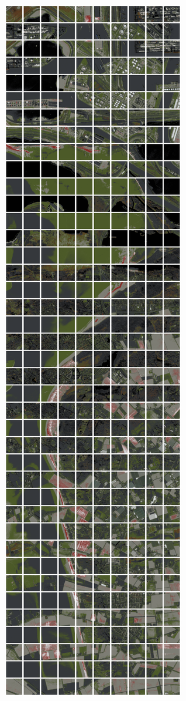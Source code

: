 <html>
<div>
<img src="https://github.com/HakkaTjakka/NL_TILE_MAP/blob/main/18/603/-1047/r.6030.-10470.png" height="44" width="44">
<img src="https://github.com/HakkaTjakka/NL_TILE_MAP/blob/main/18/603/-1047/r.6031.-10470.png" height="44" width="44">
<img src="https://github.com/HakkaTjakka/NL_TILE_MAP/blob/main/18/603/-1047/r.6032.-10470.png" height="44" width="44">
<img src="https://github.com/HakkaTjakka/NL_TILE_MAP/blob/main/18/603/-1047/r.6033.-10470.png" height="44" width="44">
<img src="https://github.com/HakkaTjakka/NL_TILE_MAP/blob/main/18/603/-1047/r.6034.-10470.png" height="44" width="44">
<img src="https://github.com/HakkaTjakka/NL_TILE_MAP/blob/main/18/603/-1047/r.6035.-10470.png" height="44" width="44">
<img src="https://github.com/HakkaTjakka/NL_TILE_MAP/blob/main/18/603/-1047/r.6036.-10470.png" height="44" width="44">
<img src="https://github.com/HakkaTjakka/NL_TILE_MAP/blob/main/18/603/-1047/r.6037.-10470.png" height="44" width="44">
<img src="https://github.com/HakkaTjakka/NL_TILE_MAP/blob/main/18/603/-1047/r.6038.-10470.png" height="44" width="44">
<img src="https://github.com/HakkaTjakka/NL_TILE_MAP/blob/main/18/603/-1047/r.6039.-10470.png" height="44" width="44">
<img src="https://github.com/HakkaTjakka/NL_TILE_MAP/blob/main/18/604/-1047/r.6040.-10470.png" height="44" width="44">
<img src="https://github.com/HakkaTjakka/NL_TILE_MAP/blob/main/18/604/-1047/r.6041.-10470.png" height="44" width="44">
<img src="https://github.com/HakkaTjakka/NL_TILE_MAP/blob/main/18/604/-1047/r.6042.-10470.png" height="44" width="44">
<img src="https://github.com/HakkaTjakka/NL_TILE_MAP/blob/main/18/604/-1047/r.6043.-10470.png" height="44" width="44">
<img src="https://github.com/HakkaTjakka/NL_TILE_MAP/blob/main/18/604/-1047/r.6044.-10470.png" height="44" width="44">
<img src="https://github.com/HakkaTjakka/NL_TILE_MAP/blob/main/18/604/-1047/r.6045.-10470.png" height="44" width="44">
<img src="https://github.com/HakkaTjakka/NL_TILE_MAP/blob/main/18/604/-1047/r.6046.-10470.png" height="44" width="44">
<img src="https://github.com/HakkaTjakka/NL_TILE_MAP/blob/main/18/604/-1047/r.6047.-10470.png" height="44" width="44">
<img src="https://github.com/HakkaTjakka/NL_TILE_MAP/blob/main/18/604/-1047/r.6048.-10470.png" height="44" width="44">
<img src="https://github.com/HakkaTjakka/NL_TILE_MAP/blob/main/18/604/-1047/r.6049.-10470.png" height="44" width="44">
<br>
<img src="https://github.com/HakkaTjakka/NL_TILE_MAP/blob/main/18/603/-1047/r.6030.-10469.png" height="44" width="44">
<img src="https://github.com/HakkaTjakka/NL_TILE_MAP/blob/main/18/603/-1047/r.6031.-10469.png" height="44" width="44">
<img src="https://github.com/HakkaTjakka/NL_TILE_MAP/blob/main/18/603/-1047/r.6032.-10469.png" height="44" width="44">
<img src="https://github.com/HakkaTjakka/NL_TILE_MAP/blob/main/18/603/-1047/r.6033.-10469.png" height="44" width="44">
<img src="https://github.com/HakkaTjakka/NL_TILE_MAP/blob/main/18/603/-1047/r.6034.-10469.png" height="44" width="44">
<img src="https://github.com/HakkaTjakka/NL_TILE_MAP/blob/main/18/603/-1047/r.6035.-10469.png" height="44" width="44">
<img src="https://github.com/HakkaTjakka/NL_TILE_MAP/blob/main/18/603/-1047/r.6036.-10469.png" height="44" width="44">
<img src="https://github.com/HakkaTjakka/NL_TILE_MAP/blob/main/18/603/-1047/r.6037.-10469.png" height="44" width="44">
<img src="https://github.com/HakkaTjakka/NL_TILE_MAP/blob/main/18/603/-1047/r.6038.-10469.png" height="44" width="44">
<img src="https://github.com/HakkaTjakka/NL_TILE_MAP/blob/main/18/603/-1047/r.6039.-10469.png" height="44" width="44">
<img src="https://github.com/HakkaTjakka/NL_TILE_MAP/blob/main/18/604/-1047/r.6040.-10469.png" height="44" width="44">
<img src="https://github.com/HakkaTjakka/NL_TILE_MAP/blob/main/18/604/-1047/r.6041.-10469.png" height="44" width="44">
<img src="https://github.com/HakkaTjakka/NL_TILE_MAP/blob/main/18/604/-1047/r.6042.-10469.png" height="44" width="44">
<img src="https://github.com/HakkaTjakka/NL_TILE_MAP/blob/main/18/604/-1047/r.6043.-10469.png" height="44" width="44">
<img src="https://github.com/HakkaTjakka/NL_TILE_MAP/blob/main/18/604/-1047/r.6044.-10469.png" height="44" width="44">
<img src="https://github.com/HakkaTjakka/NL_TILE_MAP/blob/main/18/604/-1047/r.6045.-10469.png" height="44" width="44">
<img src="https://github.com/HakkaTjakka/NL_TILE_MAP/blob/main/18/604/-1047/r.6046.-10469.png" height="44" width="44">
<img src="https://github.com/HakkaTjakka/NL_TILE_MAP/blob/main/18/604/-1047/r.6047.-10469.png" height="44" width="44">
<img src="https://github.com/HakkaTjakka/NL_TILE_MAP/blob/main/18/604/-1047/r.6048.-10469.png" height="44" width="44">
<img src="https://github.com/HakkaTjakka/NL_TILE_MAP/blob/main/18/604/-1047/r.6049.-10469.png" height="44" width="44">
<br>
<img src="https://github.com/HakkaTjakka/NL_TILE_MAP/blob/main/18/603/-1047/r.6030.-10468.png" height="44" width="44">
<img src="https://github.com/HakkaTjakka/NL_TILE_MAP/blob/main/18/603/-1047/r.6031.-10468.png" height="44" width="44">
<img src="https://github.com/HakkaTjakka/NL_TILE_MAP/blob/main/18/603/-1047/r.6032.-10468.png" height="44" width="44">
<img src="https://github.com/HakkaTjakka/NL_TILE_MAP/blob/main/18/603/-1047/r.6033.-10468.png" height="44" width="44">
<img src="https://github.com/HakkaTjakka/NL_TILE_MAP/blob/main/18/603/-1047/r.6034.-10468.png" height="44" width="44">
<img src="https://github.com/HakkaTjakka/NL_TILE_MAP/blob/main/18/603/-1047/r.6035.-10468.png" height="44" width="44">
<img src="https://github.com/HakkaTjakka/NL_TILE_MAP/blob/main/18/603/-1047/r.6036.-10468.png" height="44" width="44">
<img src="https://github.com/HakkaTjakka/NL_TILE_MAP/blob/main/18/603/-1047/r.6037.-10468.png" height="44" width="44">
<img src="https://github.com/HakkaTjakka/NL_TILE_MAP/blob/main/18/603/-1047/r.6038.-10468.png" height="44" width="44">
<img src="https://github.com/HakkaTjakka/NL_TILE_MAP/blob/main/18/603/-1047/r.6039.-10468.png" height="44" width="44">
<img src="https://github.com/HakkaTjakka/NL_TILE_MAP/blob/main/18/604/-1047/r.6040.-10468.png" height="44" width="44">
<img src="https://github.com/HakkaTjakka/NL_TILE_MAP/blob/main/18/604/-1047/r.6041.-10468.png" height="44" width="44">
<img src="https://github.com/HakkaTjakka/NL_TILE_MAP/blob/main/18/604/-1047/r.6042.-10468.png" height="44" width="44">
<img src="https://github.com/HakkaTjakka/NL_TILE_MAP/blob/main/18/604/-1047/r.6043.-10468.png" height="44" width="44">
<img src="https://github.com/HakkaTjakka/NL_TILE_MAP/blob/main/18/604/-1047/r.6044.-10468.png" height="44" width="44">
<img src="https://github.com/HakkaTjakka/NL_TILE_MAP/blob/main/18/604/-1047/r.6045.-10468.png" height="44" width="44">
<img src="https://github.com/HakkaTjakka/NL_TILE_MAP/blob/main/18/604/-1047/r.6046.-10468.png" height="44" width="44">
<img src="https://github.com/HakkaTjakka/NL_TILE_MAP/blob/main/18/604/-1047/r.6047.-10468.png" height="44" width="44">
<img src="https://github.com/HakkaTjakka/NL_TILE_MAP/blob/main/18/604/-1047/r.6048.-10468.png" height="44" width="44">
<img src="https://github.com/HakkaTjakka/NL_TILE_MAP/blob/main/18/604/-1047/r.6049.-10468.png" height="44" width="44">
<br>
<img src="https://github.com/HakkaTjakka/NL_TILE_MAP/blob/main/18/603/-1047/r.6030.-10467.png" height="44" width="44">
<img src="https://github.com/HakkaTjakka/NL_TILE_MAP/blob/main/18/603/-1047/r.6031.-10467.png" height="44" width="44">
<img src="https://github.com/HakkaTjakka/NL_TILE_MAP/blob/main/18/603/-1047/r.6032.-10467.png" height="44" width="44">
<img src="https://github.com/HakkaTjakka/NL_TILE_MAP/blob/main/18/603/-1047/r.6033.-10467.png" height="44" width="44">
<img src="https://github.com/HakkaTjakka/NL_TILE_MAP/blob/main/18/603/-1047/r.6034.-10467.png" height="44" width="44">
<img src="https://github.com/HakkaTjakka/NL_TILE_MAP/blob/main/18/603/-1047/r.6035.-10467.png" height="44" width="44">
<img src="https://github.com/HakkaTjakka/NL_TILE_MAP/blob/main/18/603/-1047/r.6036.-10467.png" height="44" width="44">
<img src="https://github.com/HakkaTjakka/NL_TILE_MAP/blob/main/18/603/-1047/r.6037.-10467.png" height="44" width="44">
<img src="https://github.com/HakkaTjakka/NL_TILE_MAP/blob/main/18/603/-1047/r.6038.-10467.png" height="44" width="44">
<img src="https://github.com/HakkaTjakka/NL_TILE_MAP/blob/main/18/603/-1047/r.6039.-10467.png" height="44" width="44">
<img src="https://github.com/HakkaTjakka/NL_TILE_MAP/blob/main/18/604/-1047/r.6040.-10467.png" height="44" width="44">
<img src="https://github.com/HakkaTjakka/NL_TILE_MAP/blob/main/18/604/-1047/r.6041.-10467.png" height="44" width="44">
<img src="https://github.com/HakkaTjakka/NL_TILE_MAP/blob/main/18/604/-1047/r.6042.-10467.png" height="44" width="44">
<img src="https://github.com/HakkaTjakka/NL_TILE_MAP/blob/main/18/604/-1047/r.6043.-10467.png" height="44" width="44">
<img src="https://github.com/HakkaTjakka/NL_TILE_MAP/blob/main/18/604/-1047/r.6044.-10467.png" height="44" width="44">
<img src="https://github.com/HakkaTjakka/NL_TILE_MAP/blob/main/18/604/-1047/r.6045.-10467.png" height="44" width="44">
<img src="https://github.com/HakkaTjakka/NL_TILE_MAP/blob/main/18/604/-1047/r.6046.-10467.png" height="44" width="44">
<img src="https://github.com/HakkaTjakka/NL_TILE_MAP/blob/main/18/604/-1047/r.6047.-10467.png" height="44" width="44">
<img src="https://github.com/HakkaTjakka/NL_TILE_MAP/blob/main/18/604/-1047/r.6048.-10467.png" height="44" width="44">
<img src="https://github.com/HakkaTjakka/NL_TILE_MAP/blob/main/18/604/-1047/r.6049.-10467.png" height="44" width="44">
<br>
<img src="https://github.com/HakkaTjakka/NL_TILE_MAP/blob/main/18/603/-1047/r.6030.-10466.png" height="44" width="44">
<img src="https://github.com/HakkaTjakka/NL_TILE_MAP/blob/main/18/603/-1047/r.6031.-10466.png" height="44" width="44">
<img src="https://github.com/HakkaTjakka/NL_TILE_MAP/blob/main/18/603/-1047/r.6032.-10466.png" height="44" width="44">
<img src="https://github.com/HakkaTjakka/NL_TILE_MAP/blob/main/18/603/-1047/r.6033.-10466.png" height="44" width="44">
<img src="https://github.com/HakkaTjakka/NL_TILE_MAP/blob/main/18/603/-1047/r.6034.-10466.png" height="44" width="44">
<img src="https://github.com/HakkaTjakka/NL_TILE_MAP/blob/main/18/603/-1047/r.6035.-10466.png" height="44" width="44">
<img src="https://github.com/HakkaTjakka/NL_TILE_MAP/blob/main/18/603/-1047/r.6036.-10466.png" height="44" width="44">
<img src="https://github.com/HakkaTjakka/NL_TILE_MAP/blob/main/18/603/-1047/r.6037.-10466.png" height="44" width="44">
<img src="https://github.com/HakkaTjakka/NL_TILE_MAP/blob/main/18/603/-1047/r.6038.-10466.png" height="44" width="44">
<img src="https://github.com/HakkaTjakka/NL_TILE_MAP/blob/main/18/603/-1047/r.6039.-10466.png" height="44" width="44">
<img src="https://github.com/HakkaTjakka/NL_TILE_MAP/blob/main/18/604/-1047/r.6040.-10466.png" height="44" width="44">
<img src="https://github.com/HakkaTjakka/NL_TILE_MAP/blob/main/18/604/-1047/r.6041.-10466.png" height="44" width="44">
<img src="https://github.com/HakkaTjakka/NL_TILE_MAP/blob/main/18/604/-1047/r.6042.-10466.png" height="44" width="44">
<img src="https://github.com/HakkaTjakka/NL_TILE_MAP/blob/main/18/604/-1047/r.6043.-10466.png" height="44" width="44">
<img src="https://github.com/HakkaTjakka/NL_TILE_MAP/blob/main/18/604/-1047/r.6044.-10466.png" height="44" width="44">
<img src="https://github.com/HakkaTjakka/NL_TILE_MAP/blob/main/18/604/-1047/r.6045.-10466.png" height="44" width="44">
<img src="https://github.com/HakkaTjakka/NL_TILE_MAP/blob/main/18/604/-1047/r.6046.-10466.png" height="44" width="44">
<img src="https://github.com/HakkaTjakka/NL_TILE_MAP/blob/main/18/604/-1047/r.6047.-10466.png" height="44" width="44">
<img src="https://github.com/HakkaTjakka/NL_TILE_MAP/blob/main/18/604/-1047/r.6048.-10466.png" height="44" width="44">
<img src="https://github.com/HakkaTjakka/NL_TILE_MAP/blob/main/18/604/-1047/r.6049.-10466.png" height="44" width="44">
<br>
<img src="https://github.com/HakkaTjakka/NL_TILE_MAP/blob/main/18/603/-1047/r.6030.-10465.png" height="44" width="44">
<img src="https://github.com/HakkaTjakka/NL_TILE_MAP/blob/main/18/603/-1047/r.6031.-10465.png" height="44" width="44">
<img src="https://github.com/HakkaTjakka/NL_TILE_MAP/blob/main/18/603/-1047/r.6032.-10465.png" height="44" width="44">
<img src="https://github.com/HakkaTjakka/NL_TILE_MAP/blob/main/18/603/-1047/r.6033.-10465.png" height="44" width="44">
<img src="https://github.com/HakkaTjakka/NL_TILE_MAP/blob/main/18/603/-1047/r.6034.-10465.png" height="44" width="44">
<img src="https://github.com/HakkaTjakka/NL_TILE_MAP/blob/main/18/603/-1047/r.6035.-10465.png" height="44" width="44">
<img src="https://github.com/HakkaTjakka/NL_TILE_MAP/blob/main/18/603/-1047/r.6036.-10465.png" height="44" width="44">
<img src="https://github.com/HakkaTjakka/NL_TILE_MAP/blob/main/18/603/-1047/r.6037.-10465.png" height="44" width="44">
<img src="https://github.com/HakkaTjakka/NL_TILE_MAP/blob/main/18/603/-1047/r.6038.-10465.png" height="44" width="44">
<img src="https://github.com/HakkaTjakka/NL_TILE_MAP/blob/main/18/603/-1047/r.6039.-10465.png" height="44" width="44">
<img src="https://github.com/HakkaTjakka/NL_TILE_MAP/blob/main/18/604/-1047/r.6040.-10465.png" height="44" width="44">
<img src="https://github.com/HakkaTjakka/NL_TILE_MAP/blob/main/18/604/-1047/r.6041.-10465.png" height="44" width="44">
<img src="https://github.com/HakkaTjakka/NL_TILE_MAP/blob/main/18/604/-1047/r.6042.-10465.png" height="44" width="44">
<img src="https://github.com/HakkaTjakka/NL_TILE_MAP/blob/main/18/604/-1047/r.6043.-10465.png" height="44" width="44">
<img src="https://github.com/HakkaTjakka/NL_TILE_MAP/blob/main/18/604/-1047/r.6044.-10465.png" height="44" width="44">
<img src="https://github.com/HakkaTjakka/NL_TILE_MAP/blob/main/18/604/-1047/r.6045.-10465.png" height="44" width="44">
<img src="https://github.com/HakkaTjakka/NL_TILE_MAP/blob/main/18/604/-1047/r.6046.-10465.png" height="44" width="44">
<img src="https://github.com/HakkaTjakka/NL_TILE_MAP/blob/main/18/604/-1047/r.6047.-10465.png" height="44" width="44">
<img src="https://github.com/HakkaTjakka/NL_TILE_MAP/blob/main/18/604/-1047/r.6048.-10465.png" height="44" width="44">
<img src="https://github.com/HakkaTjakka/NL_TILE_MAP/blob/main/18/604/-1047/r.6049.-10465.png" height="44" width="44">
<br>
<img src="https://github.com/HakkaTjakka/NL_TILE_MAP/blob/main/18/603/-1047/r.6030.-10464.png" height="44" width="44">
<img src="https://github.com/HakkaTjakka/NL_TILE_MAP/blob/main/18/603/-1047/r.6031.-10464.png" height="44" width="44">
<img src="https://github.com/HakkaTjakka/NL_TILE_MAP/blob/main/18/603/-1047/r.6032.-10464.png" height="44" width="44">
<img src="https://github.com/HakkaTjakka/NL_TILE_MAP/blob/main/18/603/-1047/r.6033.-10464.png" height="44" width="44">
<img src="https://github.com/HakkaTjakka/NL_TILE_MAP/blob/main/18/603/-1047/r.6034.-10464.png" height="44" width="44">
<img src="https://github.com/HakkaTjakka/NL_TILE_MAP/blob/main/18/603/-1047/r.6035.-10464.png" height="44" width="44">
<img src="https://github.com/HakkaTjakka/NL_TILE_MAP/blob/main/18/603/-1047/r.6036.-10464.png" height="44" width="44">
<img src="https://github.com/HakkaTjakka/NL_TILE_MAP/blob/main/18/603/-1047/r.6037.-10464.png" height="44" width="44">
<img src="https://github.com/HakkaTjakka/NL_TILE_MAP/blob/main/18/603/-1047/r.6038.-10464.png" height="44" width="44">
<img src="https://github.com/HakkaTjakka/NL_TILE_MAP/blob/main/18/603/-1047/r.6039.-10464.png" height="44" width="44">
<img src="https://github.com/HakkaTjakka/NL_TILE_MAP/blob/main/18/604/-1047/r.6040.-10464.png" height="44" width="44">
<img src="https://github.com/HakkaTjakka/NL_TILE_MAP/blob/main/18/604/-1047/r.6041.-10464.png" height="44" width="44">
<img src="https://github.com/HakkaTjakka/NL_TILE_MAP/blob/main/18/604/-1047/r.6042.-10464.png" height="44" width="44">
<img src="https://github.com/HakkaTjakka/NL_TILE_MAP/blob/main/18/604/-1047/r.6043.-10464.png" height="44" width="44">
<img src="https://github.com/HakkaTjakka/NL_TILE_MAP/blob/main/18/604/-1047/r.6044.-10464.png" height="44" width="44">
<img src="https://github.com/HakkaTjakka/NL_TILE_MAP/blob/main/18/604/-1047/r.6045.-10464.png" height="44" width="44">
<img src="https://github.com/HakkaTjakka/NL_TILE_MAP/blob/main/18/604/-1047/r.6046.-10464.png" height="44" width="44">
<img src="https://github.com/HakkaTjakka/NL_TILE_MAP/blob/main/18/604/-1047/r.6047.-10464.png" height="44" width="44">
<img src="https://github.com/HakkaTjakka/NL_TILE_MAP/blob/main/18/604/-1047/r.6048.-10464.png" height="44" width="44">
<img src="https://github.com/HakkaTjakka/NL_TILE_MAP/blob/main/18/604/-1047/r.6049.-10464.png" height="44" width="44">
<br>
<img src="https://github.com/HakkaTjakka/NL_TILE_MAP/blob/main/18/603/-1047/r.6030.-10463.png" height="44" width="44">
<img src="https://github.com/HakkaTjakka/NL_TILE_MAP/blob/main/18/603/-1047/r.6031.-10463.png" height="44" width="44">
<img src="https://github.com/HakkaTjakka/NL_TILE_MAP/blob/main/18/603/-1047/r.6032.-10463.png" height="44" width="44">
<img src="https://github.com/HakkaTjakka/NL_TILE_MAP/blob/main/18/603/-1047/r.6033.-10463.png" height="44" width="44">
<img src="https://github.com/HakkaTjakka/NL_TILE_MAP/blob/main/18/603/-1047/r.6034.-10463.png" height="44" width="44">
<img src="https://github.com/HakkaTjakka/NL_TILE_MAP/blob/main/18/603/-1047/r.6035.-10463.png" height="44" width="44">
<img src="https://github.com/HakkaTjakka/NL_TILE_MAP/blob/main/18/603/-1047/r.6036.-10463.png" height="44" width="44">
<img src="https://github.com/HakkaTjakka/NL_TILE_MAP/blob/main/18/603/-1047/r.6037.-10463.png" height="44" width="44">
<img src="https://github.com/HakkaTjakka/NL_TILE_MAP/blob/main/18/603/-1047/r.6038.-10463.png" height="44" width="44">
<img src="https://github.com/HakkaTjakka/NL_TILE_MAP/blob/main/18/603/-1047/r.6039.-10463.png" height="44" width="44">
<img src="https://github.com/HakkaTjakka/NL_TILE_MAP/blob/main/18/604/-1047/r.6040.-10463.png" height="44" width="44">
<img src="https://github.com/HakkaTjakka/NL_TILE_MAP/blob/main/18/604/-1047/r.6041.-10463.png" height="44" width="44">
<img src="https://github.com/HakkaTjakka/NL_TILE_MAP/blob/main/18/604/-1047/r.6042.-10463.png" height="44" width="44">
<img src="https://github.com/HakkaTjakka/NL_TILE_MAP/blob/main/18/604/-1047/r.6043.-10463.png" height="44" width="44">
<img src="https://github.com/HakkaTjakka/NL_TILE_MAP/blob/main/18/604/-1047/r.6044.-10463.png" height="44" width="44">
<img src="https://github.com/HakkaTjakka/NL_TILE_MAP/blob/main/18/604/-1047/r.6045.-10463.png" height="44" width="44">
<img src="https://github.com/HakkaTjakka/NL_TILE_MAP/blob/main/18/604/-1047/r.6046.-10463.png" height="44" width="44">
<img src="https://github.com/HakkaTjakka/NL_TILE_MAP/blob/main/18/604/-1047/r.6047.-10463.png" height="44" width="44">
<img src="https://github.com/HakkaTjakka/NL_TILE_MAP/blob/main/18/604/-1047/r.6048.-10463.png" height="44" width="44">
<img src="https://github.com/HakkaTjakka/NL_TILE_MAP/blob/main/18/604/-1047/r.6049.-10463.png" height="44" width="44">
<br>
<img src="https://github.com/HakkaTjakka/NL_TILE_MAP/blob/main/18/603/-1047/r.6030.-10462.png" height="44" width="44">
<img src="https://github.com/HakkaTjakka/NL_TILE_MAP/blob/main/18/603/-1047/r.6031.-10462.png" height="44" width="44">
<img src="https://github.com/HakkaTjakka/NL_TILE_MAP/blob/main/18/603/-1047/r.6032.-10462.png" height="44" width="44">
<img src="https://github.com/HakkaTjakka/NL_TILE_MAP/blob/main/18/603/-1047/r.6033.-10462.png" height="44" width="44">
<img src="https://github.com/HakkaTjakka/NL_TILE_MAP/blob/main/18/603/-1047/r.6034.-10462.png" height="44" width="44">
<img src="https://github.com/HakkaTjakka/NL_TILE_MAP/blob/main/18/603/-1047/r.6035.-10462.png" height="44" width="44">
<img src="https://github.com/HakkaTjakka/NL_TILE_MAP/blob/main/18/603/-1047/r.6036.-10462.png" height="44" width="44">
<img src="https://github.com/HakkaTjakka/NL_TILE_MAP/blob/main/18/603/-1047/r.6037.-10462.png" height="44" width="44">
<img src="https://github.com/HakkaTjakka/NL_TILE_MAP/blob/main/18/603/-1047/r.6038.-10462.png" height="44" width="44">
<img src="https://github.com/HakkaTjakka/NL_TILE_MAP/blob/main/18/603/-1047/r.6039.-10462.png" height="44" width="44">
<img src="https://github.com/HakkaTjakka/NL_TILE_MAP/blob/main/18/604/-1047/r.6040.-10462.png" height="44" width="44">
<img src="https://github.com/HakkaTjakka/NL_TILE_MAP/blob/main/18/604/-1047/r.6041.-10462.png" height="44" width="44">
<img src="https://github.com/HakkaTjakka/NL_TILE_MAP/blob/main/18/604/-1047/r.6042.-10462.png" height="44" width="44">
<img src="https://github.com/HakkaTjakka/NL_TILE_MAP/blob/main/18/604/-1047/r.6043.-10462.png" height="44" width="44">
<img src="https://github.com/HakkaTjakka/NL_TILE_MAP/blob/main/18/604/-1047/r.6044.-10462.png" height="44" width="44">
<img src="https://github.com/HakkaTjakka/NL_TILE_MAP/blob/main/18/604/-1047/r.6045.-10462.png" height="44" width="44">
<img src="https://github.com/HakkaTjakka/NL_TILE_MAP/blob/main/18/604/-1047/r.6046.-10462.png" height="44" width="44">
<img src="https://github.com/HakkaTjakka/NL_TILE_MAP/blob/main/18/604/-1047/r.6047.-10462.png" height="44" width="44">
<img src="https://github.com/HakkaTjakka/NL_TILE_MAP/blob/main/18/604/-1047/r.6048.-10462.png" height="44" width="44">
<img src="https://github.com/HakkaTjakka/NL_TILE_MAP/blob/main/18/604/-1047/r.6049.-10462.png" height="44" width="44">
<br>
<img src="https://github.com/HakkaTjakka/NL_TILE_MAP/blob/main/18/603/-1047/r.6030.-10461.png" height="44" width="44">
<img src="https://github.com/HakkaTjakka/NL_TILE_MAP/blob/main/18/603/-1047/r.6031.-10461.png" height="44" width="44">
<img src="https://github.com/HakkaTjakka/NL_TILE_MAP/blob/main/18/603/-1047/r.6032.-10461.png" height="44" width="44">
<img src="https://github.com/HakkaTjakka/NL_TILE_MAP/blob/main/18/603/-1047/r.6033.-10461.png" height="44" width="44">
<img src="https://github.com/HakkaTjakka/NL_TILE_MAP/blob/main/18/603/-1047/r.6034.-10461.png" height="44" width="44">
<img src="https://github.com/HakkaTjakka/NL_TILE_MAP/blob/main/18/603/-1047/r.6035.-10461.png" height="44" width="44">
<img src="https://github.com/HakkaTjakka/NL_TILE_MAP/blob/main/18/603/-1047/r.6036.-10461.png" height="44" width="44">
<img src="https://github.com/HakkaTjakka/NL_TILE_MAP/blob/main/18/603/-1047/r.6037.-10461.png" height="44" width="44">
<img src="https://github.com/HakkaTjakka/NL_TILE_MAP/blob/main/18/603/-1047/r.6038.-10461.png" height="44" width="44">
<img src="https://github.com/HakkaTjakka/NL_TILE_MAP/blob/main/18/603/-1047/r.6039.-10461.png" height="44" width="44">
<img src="https://github.com/HakkaTjakka/NL_TILE_MAP/blob/main/18/604/-1047/r.6040.-10461.png" height="44" width="44">
<img src="https://github.com/HakkaTjakka/NL_TILE_MAP/blob/main/18/604/-1047/r.6041.-10461.png" height="44" width="44">
<img src="https://github.com/HakkaTjakka/NL_TILE_MAP/blob/main/18/604/-1047/r.6042.-10461.png" height="44" width="44">
<img src="https://github.com/HakkaTjakka/NL_TILE_MAP/blob/main/18/604/-1047/r.6043.-10461.png" height="44" width="44">
<img src="https://github.com/HakkaTjakka/NL_TILE_MAP/blob/main/18/604/-1047/r.6044.-10461.png" height="44" width="44">
<img src="https://github.com/HakkaTjakka/NL_TILE_MAP/blob/main/18/604/-1047/r.6045.-10461.png" height="44" width="44">
<img src="https://github.com/HakkaTjakka/NL_TILE_MAP/blob/main/18/604/-1047/r.6046.-10461.png" height="44" width="44">
<img src="https://github.com/HakkaTjakka/NL_TILE_MAP/blob/main/18/604/-1047/r.6047.-10461.png" height="44" width="44">
<img src="https://github.com/HakkaTjakka/NL_TILE_MAP/blob/main/18/604/-1047/r.6048.-10461.png" height="44" width="44">
<img src="https://github.com/HakkaTjakka/NL_TILE_MAP/blob/main/18/604/-1047/r.6049.-10461.png" height="44" width="44">
<br>
<img src="https://github.com/HakkaTjakka/NL_TILE_MAP/blob/main/18/603/-1046/r.6030.-10460.png" height="44" width="44">
<img src="https://github.com/HakkaTjakka/NL_TILE_MAP/blob/main/18/603/-1046/r.6031.-10460.png" height="44" width="44">
<img src="https://github.com/HakkaTjakka/NL_TILE_MAP/blob/main/18/603/-1046/r.6032.-10460.png" height="44" width="44">
<img src="https://github.com/HakkaTjakka/NL_TILE_MAP/blob/main/18/603/-1046/r.6033.-10460.png" height="44" width="44">
<img src="https://github.com/HakkaTjakka/NL_TILE_MAP/blob/main/18/603/-1046/r.6034.-10460.png" height="44" width="44">
<img src="https://github.com/HakkaTjakka/NL_TILE_MAP/blob/main/18/603/-1046/r.6035.-10460.png" height="44" width="44">
<img src="https://github.com/HakkaTjakka/NL_TILE_MAP/blob/main/18/603/-1046/r.6036.-10460.png" height="44" width="44">
<img src="https://github.com/HakkaTjakka/NL_TILE_MAP/blob/main/18/603/-1046/r.6037.-10460.png" height="44" width="44">
<img src="https://github.com/HakkaTjakka/NL_TILE_MAP/blob/main/18/603/-1046/r.6038.-10460.png" height="44" width="44">
<img src="https://github.com/HakkaTjakka/NL_TILE_MAP/blob/main/18/603/-1046/r.6039.-10460.png" height="44" width="44">
<img src="https://github.com/HakkaTjakka/NL_TILE_MAP/blob/main/18/604/-1046/r.6040.-10460.png" height="44" width="44">
<img src="https://github.com/HakkaTjakka/NL_TILE_MAP/blob/main/18/604/-1046/r.6041.-10460.png" height="44" width="44">
<img src="https://github.com/HakkaTjakka/NL_TILE_MAP/blob/main/18/604/-1046/r.6042.-10460.png" height="44" width="44">
<img src="https://github.com/HakkaTjakka/NL_TILE_MAP/blob/main/18/604/-1046/r.6043.-10460.png" height="44" width="44">
<img src="https://github.com/HakkaTjakka/NL_TILE_MAP/blob/main/18/604/-1046/r.6044.-10460.png" height="44" width="44">
<img src="https://github.com/HakkaTjakka/NL_TILE_MAP/blob/main/18/604/-1046/r.6045.-10460.png" height="44" width="44">
<img src="https://github.com/HakkaTjakka/NL_TILE_MAP/blob/main/18/604/-1046/r.6046.-10460.png" height="44" width="44">
<img src="https://github.com/HakkaTjakka/NL_TILE_MAP/blob/main/18/604/-1046/r.6047.-10460.png" height="44" width="44">
<img src="https://github.com/HakkaTjakka/NL_TILE_MAP/blob/main/18/604/-1046/r.6048.-10460.png" height="44" width="44">
<img src="https://github.com/HakkaTjakka/NL_TILE_MAP/blob/main/18/604/-1046/r.6049.-10460.png" height="44" width="44">
<br>
<img src="https://github.com/HakkaTjakka/NL_TILE_MAP/blob/main/18/603/-1046/r.6030.-10459.png" height="44" width="44">
<img src="https://github.com/HakkaTjakka/NL_TILE_MAP/blob/main/18/603/-1046/r.6031.-10459.png" height="44" width="44">
<img src="https://github.com/HakkaTjakka/NL_TILE_MAP/blob/main/18/603/-1046/r.6032.-10459.png" height="44" width="44">
<img src="https://github.com/HakkaTjakka/NL_TILE_MAP/blob/main/18/603/-1046/r.6033.-10459.png" height="44" width="44">
<img src="https://github.com/HakkaTjakka/NL_TILE_MAP/blob/main/18/603/-1046/r.6034.-10459.png" height="44" width="44">
<img src="https://github.com/HakkaTjakka/NL_TILE_MAP/blob/main/18/603/-1046/r.6035.-10459.png" height="44" width="44">
<img src="https://github.com/HakkaTjakka/NL_TILE_MAP/blob/main/18/603/-1046/r.6036.-10459.png" height="44" width="44">
<img src="https://github.com/HakkaTjakka/NL_TILE_MAP/blob/main/18/603/-1046/r.6037.-10459.png" height="44" width="44">
<img src="https://github.com/HakkaTjakka/NL_TILE_MAP/blob/main/18/603/-1046/r.6038.-10459.png" height="44" width="44">
<img src="https://github.com/HakkaTjakka/NL_TILE_MAP/blob/main/18/603/-1046/r.6039.-10459.png" height="44" width="44">
<img src="https://github.com/HakkaTjakka/NL_TILE_MAP/blob/main/18/604/-1046/r.6040.-10459.png" height="44" width="44">
<img src="https://github.com/HakkaTjakka/NL_TILE_MAP/blob/main/18/604/-1046/r.6041.-10459.png" height="44" width="44">
<img src="https://github.com/HakkaTjakka/NL_TILE_MAP/blob/main/18/604/-1046/r.6042.-10459.png" height="44" width="44">
<img src="https://github.com/HakkaTjakka/NL_TILE_MAP/blob/main/18/604/-1046/r.6043.-10459.png" height="44" width="44">
<img src="https://github.com/HakkaTjakka/NL_TILE_MAP/blob/main/18/604/-1046/r.6044.-10459.png" height="44" width="44">
<img src="https://github.com/HakkaTjakka/NL_TILE_MAP/blob/main/18/604/-1046/r.6045.-10459.png" height="44" width="44">
<img src="https://github.com/HakkaTjakka/NL_TILE_MAP/blob/main/18/604/-1046/r.6046.-10459.png" height="44" width="44">
<img src="https://github.com/HakkaTjakka/NL_TILE_MAP/blob/main/18/604/-1046/r.6047.-10459.png" height="44" width="44">
<img src="https://github.com/HakkaTjakka/NL_TILE_MAP/blob/main/18/604/-1046/r.6048.-10459.png" height="44" width="44">
<img src="https://github.com/HakkaTjakka/NL_TILE_MAP/blob/main/18/604/-1046/r.6049.-10459.png" height="44" width="44">
<br>
<img src="https://github.com/HakkaTjakka/NL_TILE_MAP/blob/main/18/603/-1046/r.6030.-10458.png" height="44" width="44">
<img src="https://github.com/HakkaTjakka/NL_TILE_MAP/blob/main/18/603/-1046/r.6031.-10458.png" height="44" width="44">
<img src="https://github.com/HakkaTjakka/NL_TILE_MAP/blob/main/18/603/-1046/r.6032.-10458.png" height="44" width="44">
<img src="https://github.com/HakkaTjakka/NL_TILE_MAP/blob/main/18/603/-1046/r.6033.-10458.png" height="44" width="44">
<img src="https://github.com/HakkaTjakka/NL_TILE_MAP/blob/main/18/603/-1046/r.6034.-10458.png" height="44" width="44">
<img src="https://github.com/HakkaTjakka/NL_TILE_MAP/blob/main/18/603/-1046/r.6035.-10458.png" height="44" width="44">
<img src="https://github.com/HakkaTjakka/NL_TILE_MAP/blob/main/18/603/-1046/r.6036.-10458.png" height="44" width="44">
<img src="https://github.com/HakkaTjakka/NL_TILE_MAP/blob/main/18/603/-1046/r.6037.-10458.png" height="44" width="44">
<img src="https://github.com/HakkaTjakka/NL_TILE_MAP/blob/main/18/603/-1046/r.6038.-10458.png" height="44" width="44">
<img src="https://github.com/HakkaTjakka/NL_TILE_MAP/blob/main/18/603/-1046/r.6039.-10458.png" height="44" width="44">
<img src="https://github.com/HakkaTjakka/NL_TILE_MAP/blob/main/18/604/-1046/r.6040.-10458.png" height="44" width="44">
<img src="https://github.com/HakkaTjakka/NL_TILE_MAP/blob/main/18/604/-1046/r.6041.-10458.png" height="44" width="44">
<img src="https://github.com/HakkaTjakka/NL_TILE_MAP/blob/main/18/604/-1046/r.6042.-10458.png" height="44" width="44">
<img src="https://github.com/HakkaTjakka/NL_TILE_MAP/blob/main/18/604/-1046/r.6043.-10458.png" height="44" width="44">
<img src="https://github.com/HakkaTjakka/NL_TILE_MAP/blob/main/18/604/-1046/r.6044.-10458.png" height="44" width="44">
<img src="https://github.com/HakkaTjakka/NL_TILE_MAP/blob/main/18/604/-1046/r.6045.-10458.png" height="44" width="44">
<img src="https://github.com/HakkaTjakka/NL_TILE_MAP/blob/main/18/604/-1046/r.6046.-10458.png" height="44" width="44">
<img src="https://github.com/HakkaTjakka/NL_TILE_MAP/blob/main/18/604/-1046/r.6047.-10458.png" height="44" width="44">
<img src="https://github.com/HakkaTjakka/NL_TILE_MAP/blob/main/18/604/-1046/r.6048.-10458.png" height="44" width="44">
<img src="https://github.com/HakkaTjakka/NL_TILE_MAP/blob/main/18/604/-1046/r.6049.-10458.png" height="44" width="44">
<br>
<img src="https://github.com/HakkaTjakka/NL_TILE_MAP/blob/main/18/603/-1046/r.6030.-10457.png" height="44" width="44">
<img src="https://github.com/HakkaTjakka/NL_TILE_MAP/blob/main/18/603/-1046/r.6031.-10457.png" height="44" width="44">
<img src="https://github.com/HakkaTjakka/NL_TILE_MAP/blob/main/18/603/-1046/r.6032.-10457.png" height="44" width="44">
<img src="https://github.com/HakkaTjakka/NL_TILE_MAP/blob/main/18/603/-1046/r.6033.-10457.png" height="44" width="44">
<img src="https://github.com/HakkaTjakka/NL_TILE_MAP/blob/main/18/603/-1046/r.6034.-10457.png" height="44" width="44">
<img src="https://github.com/HakkaTjakka/NL_TILE_MAP/blob/main/18/603/-1046/r.6035.-10457.png" height="44" width="44">
<img src="https://github.com/HakkaTjakka/NL_TILE_MAP/blob/main/18/603/-1046/r.6036.-10457.png" height="44" width="44">
<img src="https://github.com/HakkaTjakka/NL_TILE_MAP/blob/main/18/603/-1046/r.6037.-10457.png" height="44" width="44">
<img src="https://github.com/HakkaTjakka/NL_TILE_MAP/blob/main/18/603/-1046/r.6038.-10457.png" height="44" width="44">
<img src="https://github.com/HakkaTjakka/NL_TILE_MAP/blob/main/18/603/-1046/r.6039.-10457.png" height="44" width="44">
<img src="https://github.com/HakkaTjakka/NL_TILE_MAP/blob/main/18/604/-1046/r.6040.-10457.png" height="44" width="44">
<img src="https://github.com/HakkaTjakka/NL_TILE_MAP/blob/main/18/604/-1046/r.6041.-10457.png" height="44" width="44">
<img src="https://github.com/HakkaTjakka/NL_TILE_MAP/blob/main/18/604/-1046/r.6042.-10457.png" height="44" width="44">
<img src="https://github.com/HakkaTjakka/NL_TILE_MAP/blob/main/18/604/-1046/r.6043.-10457.png" height="44" width="44">
<img src="https://github.com/HakkaTjakka/NL_TILE_MAP/blob/main/18/604/-1046/r.6044.-10457.png" height="44" width="44">
<img src="https://github.com/HakkaTjakka/NL_TILE_MAP/blob/main/18/604/-1046/r.6045.-10457.png" height="44" width="44">
<img src="https://github.com/HakkaTjakka/NL_TILE_MAP/blob/main/18/604/-1046/r.6046.-10457.png" height="44" width="44">
<img src="https://github.com/HakkaTjakka/NL_TILE_MAP/blob/main/18/604/-1046/r.6047.-10457.png" height="44" width="44">
<img src="https://github.com/HakkaTjakka/NL_TILE_MAP/blob/main/18/604/-1046/r.6048.-10457.png" height="44" width="44">
<img src="https://github.com/HakkaTjakka/NL_TILE_MAP/blob/main/18/604/-1046/r.6049.-10457.png" height="44" width="44">
<br>
<img src="https://github.com/HakkaTjakka/NL_TILE_MAP/blob/main/18/603/-1046/r.6030.-10456.png" height="44" width="44">
<img src="https://github.com/HakkaTjakka/NL_TILE_MAP/blob/main/18/603/-1046/r.6031.-10456.png" height="44" width="44">
<img src="https://github.com/HakkaTjakka/NL_TILE_MAP/blob/main/18/603/-1046/r.6032.-10456.png" height="44" width="44">
<img src="https://github.com/HakkaTjakka/NL_TILE_MAP/blob/main/18/603/-1046/r.6033.-10456.png" height="44" width="44">
<img src="https://github.com/HakkaTjakka/NL_TILE_MAP/blob/main/18/603/-1046/r.6034.-10456.png" height="44" width="44">
<img src="https://github.com/HakkaTjakka/NL_TILE_MAP/blob/main/18/603/-1046/r.6035.-10456.png" height="44" width="44">
<img src="https://github.com/HakkaTjakka/NL_TILE_MAP/blob/main/18/603/-1046/r.6036.-10456.png" height="44" width="44">
<img src="https://github.com/HakkaTjakka/NL_TILE_MAP/blob/main/18/603/-1046/r.6037.-10456.png" height="44" width="44">
<img src="https://github.com/HakkaTjakka/NL_TILE_MAP/blob/main/18/603/-1046/r.6038.-10456.png" height="44" width="44">
<img src="https://github.com/HakkaTjakka/NL_TILE_MAP/blob/main/18/603/-1046/r.6039.-10456.png" height="44" width="44">
<img src="https://github.com/HakkaTjakka/NL_TILE_MAP/blob/main/18/604/-1046/r.6040.-10456.png" height="44" width="44">
<img src="https://github.com/HakkaTjakka/NL_TILE_MAP/blob/main/18/604/-1046/r.6041.-10456.png" height="44" width="44">
<img src="https://github.com/HakkaTjakka/NL_TILE_MAP/blob/main/18/604/-1046/r.6042.-10456.png" height="44" width="44">
<img src="https://github.com/HakkaTjakka/NL_TILE_MAP/blob/main/18/604/-1046/r.6043.-10456.png" height="44" width="44">
<img src="https://github.com/HakkaTjakka/NL_TILE_MAP/blob/main/18/604/-1046/r.6044.-10456.png" height="44" width="44">
<img src="https://github.com/HakkaTjakka/NL_TILE_MAP/blob/main/18/604/-1046/r.6045.-10456.png" height="44" width="44">
<img src="https://github.com/HakkaTjakka/NL_TILE_MAP/blob/main/18/604/-1046/r.6046.-10456.png" height="44" width="44">
<img src="https://github.com/HakkaTjakka/NL_TILE_MAP/blob/main/18/604/-1046/r.6047.-10456.png" height="44" width="44">
<img src="https://github.com/HakkaTjakka/NL_TILE_MAP/blob/main/18/604/-1046/r.6048.-10456.png" height="44" width="44">
<img src="https://github.com/HakkaTjakka/NL_TILE_MAP/blob/main/18/604/-1046/r.6049.-10456.png" height="44" width="44">
<br>
<img src="https://github.com/HakkaTjakka/NL_TILE_MAP/blob/main/18/603/-1046/r.6030.-10455.png" height="44" width="44">
<img src="https://github.com/HakkaTjakka/NL_TILE_MAP/blob/main/18/603/-1046/r.6031.-10455.png" height="44" width="44">
<img src="https://github.com/HakkaTjakka/NL_TILE_MAP/blob/main/18/603/-1046/r.6032.-10455.png" height="44" width="44">
<img src="https://github.com/HakkaTjakka/NL_TILE_MAP/blob/main/18/603/-1046/r.6033.-10455.png" height="44" width="44">
<img src="https://github.com/HakkaTjakka/NL_TILE_MAP/blob/main/18/603/-1046/r.6034.-10455.png" height="44" width="44">
<img src="https://github.com/HakkaTjakka/NL_TILE_MAP/blob/main/18/603/-1046/r.6035.-10455.png" height="44" width="44">
<img src="https://github.com/HakkaTjakka/NL_TILE_MAP/blob/main/18/603/-1046/r.6036.-10455.png" height="44" width="44">
<img src="https://github.com/HakkaTjakka/NL_TILE_MAP/blob/main/18/603/-1046/r.6037.-10455.png" height="44" width="44">
<img src="https://github.com/HakkaTjakka/NL_TILE_MAP/blob/main/18/603/-1046/r.6038.-10455.png" height="44" width="44">
<img src="https://github.com/HakkaTjakka/NL_TILE_MAP/blob/main/18/603/-1046/r.6039.-10455.png" height="44" width="44">
<img src="https://github.com/HakkaTjakka/NL_TILE_MAP/blob/main/18/604/-1046/r.6040.-10455.png" height="44" width="44">
<img src="https://github.com/HakkaTjakka/NL_TILE_MAP/blob/main/18/604/-1046/r.6041.-10455.png" height="44" width="44">
<img src="https://github.com/HakkaTjakka/NL_TILE_MAP/blob/main/18/604/-1046/r.6042.-10455.png" height="44" width="44">
<img src="https://github.com/HakkaTjakka/NL_TILE_MAP/blob/main/18/604/-1046/r.6043.-10455.png" height="44" width="44">
<img src="https://github.com/HakkaTjakka/NL_TILE_MAP/blob/main/18/604/-1046/r.6044.-10455.png" height="44" width="44">
<img src="https://github.com/HakkaTjakka/NL_TILE_MAP/blob/main/18/604/-1046/r.6045.-10455.png" height="44" width="44">
<img src="https://github.com/HakkaTjakka/NL_TILE_MAP/blob/main/18/604/-1046/r.6046.-10455.png" height="44" width="44">
<img src="https://github.com/HakkaTjakka/NL_TILE_MAP/blob/main/18/604/-1046/r.6047.-10455.png" height="44" width="44">
<img src="https://github.com/HakkaTjakka/NL_TILE_MAP/blob/main/18/604/-1046/r.6048.-10455.png" height="44" width="44">
<img src="https://github.com/HakkaTjakka/NL_TILE_MAP/blob/main/18/604/-1046/r.6049.-10455.png" height="44" width="44">
<br>
<img src="https://github.com/HakkaTjakka/NL_TILE_MAP/blob/main/18/603/-1046/r.6030.-10454.png" height="44" width="44">
<img src="https://github.com/HakkaTjakka/NL_TILE_MAP/blob/main/18/603/-1046/r.6031.-10454.png" height="44" width="44">
<img src="https://github.com/HakkaTjakka/NL_TILE_MAP/blob/main/18/603/-1046/r.6032.-10454.png" height="44" width="44">
<img src="https://github.com/HakkaTjakka/NL_TILE_MAP/blob/main/18/603/-1046/r.6033.-10454.png" height="44" width="44">
<img src="https://github.com/HakkaTjakka/NL_TILE_MAP/blob/main/18/603/-1046/r.6034.-10454.png" height="44" width="44">
<img src="https://github.com/HakkaTjakka/NL_TILE_MAP/blob/main/18/603/-1046/r.6035.-10454.png" height="44" width="44">
<img src="https://github.com/HakkaTjakka/NL_TILE_MAP/blob/main/18/603/-1046/r.6036.-10454.png" height="44" width="44">
<img src="https://github.com/HakkaTjakka/NL_TILE_MAP/blob/main/18/603/-1046/r.6037.-10454.png" height="44" width="44">
<img src="https://github.com/HakkaTjakka/NL_TILE_MAP/blob/main/18/603/-1046/r.6038.-10454.png" height="44" width="44">
<img src="https://github.com/HakkaTjakka/NL_TILE_MAP/blob/main/18/603/-1046/r.6039.-10454.png" height="44" width="44">
<img src="https://github.com/HakkaTjakka/NL_TILE_MAP/blob/main/18/604/-1046/r.6040.-10454.png" height="44" width="44">
<img src="https://github.com/HakkaTjakka/NL_TILE_MAP/blob/main/18/604/-1046/r.6041.-10454.png" height="44" width="44">
<img src="https://github.com/HakkaTjakka/NL_TILE_MAP/blob/main/18/604/-1046/r.6042.-10454.png" height="44" width="44">
<img src="https://github.com/HakkaTjakka/NL_TILE_MAP/blob/main/18/604/-1046/r.6043.-10454.png" height="44" width="44">
<img src="https://github.com/HakkaTjakka/NL_TILE_MAP/blob/main/18/604/-1046/r.6044.-10454.png" height="44" width="44">
<img src="https://github.com/HakkaTjakka/NL_TILE_MAP/blob/main/18/604/-1046/r.6045.-10454.png" height="44" width="44">
<img src="https://github.com/HakkaTjakka/NL_TILE_MAP/blob/main/18/604/-1046/r.6046.-10454.png" height="44" width="44">
<img src="https://github.com/HakkaTjakka/NL_TILE_MAP/blob/main/18/604/-1046/r.6047.-10454.png" height="44" width="44">
<img src="https://github.com/HakkaTjakka/NL_TILE_MAP/blob/main/18/604/-1046/r.6048.-10454.png" height="44" width="44">
<img src="https://github.com/HakkaTjakka/NL_TILE_MAP/blob/main/18/604/-1046/r.6049.-10454.png" height="44" width="44">
<br>
<img src="https://github.com/HakkaTjakka/NL_TILE_MAP/blob/main/18/603/-1046/r.6030.-10453.png" height="44" width="44">
<img src="https://github.com/HakkaTjakka/NL_TILE_MAP/blob/main/18/603/-1046/r.6031.-10453.png" height="44" width="44">
<img src="https://github.com/HakkaTjakka/NL_TILE_MAP/blob/main/18/603/-1046/r.6032.-10453.png" height="44" width="44">
<img src="https://github.com/HakkaTjakka/NL_TILE_MAP/blob/main/18/603/-1046/r.6033.-10453.png" height="44" width="44">
<img src="https://github.com/HakkaTjakka/NL_TILE_MAP/blob/main/18/603/-1046/r.6034.-10453.png" height="44" width="44">
<img src="https://github.com/HakkaTjakka/NL_TILE_MAP/blob/main/18/603/-1046/r.6035.-10453.png" height="44" width="44">
<img src="https://github.com/HakkaTjakka/NL_TILE_MAP/blob/main/18/603/-1046/r.6036.-10453.png" height="44" width="44">
<img src="https://github.com/HakkaTjakka/NL_TILE_MAP/blob/main/18/603/-1046/r.6037.-10453.png" height="44" width="44">
<img src="https://github.com/HakkaTjakka/NL_TILE_MAP/blob/main/18/603/-1046/r.6038.-10453.png" height="44" width="44">
<img src="https://github.com/HakkaTjakka/NL_TILE_MAP/blob/main/18/603/-1046/r.6039.-10453.png" height="44" width="44">
<img src="https://github.com/HakkaTjakka/NL_TILE_MAP/blob/main/18/604/-1046/r.6040.-10453.png" height="44" width="44">
<img src="https://github.com/HakkaTjakka/NL_TILE_MAP/blob/main/18/604/-1046/r.6041.-10453.png" height="44" width="44">
<img src="https://github.com/HakkaTjakka/NL_TILE_MAP/blob/main/18/604/-1046/r.6042.-10453.png" height="44" width="44">
<img src="https://github.com/HakkaTjakka/NL_TILE_MAP/blob/main/18/604/-1046/r.6043.-10453.png" height="44" width="44">
<img src="https://github.com/HakkaTjakka/NL_TILE_MAP/blob/main/18/604/-1046/r.6044.-10453.png" height="44" width="44">
<img src="https://github.com/HakkaTjakka/NL_TILE_MAP/blob/main/18/604/-1046/r.6045.-10453.png" height="44" width="44">
<img src="https://github.com/HakkaTjakka/NL_TILE_MAP/blob/main/18/604/-1046/r.6046.-10453.png" height="44" width="44">
<img src="https://github.com/HakkaTjakka/NL_TILE_MAP/blob/main/18/604/-1046/r.6047.-10453.png" height="44" width="44">
<img src="https://github.com/HakkaTjakka/NL_TILE_MAP/blob/main/18/604/-1046/r.6048.-10453.png" height="44" width="44">
<img src="https://github.com/HakkaTjakka/NL_TILE_MAP/blob/main/18/604/-1046/r.6049.-10453.png" height="44" width="44">
<br>
<img src="https://github.com/HakkaTjakka/NL_TILE_MAP/blob/main/18/603/-1046/r.6030.-10452.png" height="44" width="44">
<img src="https://github.com/HakkaTjakka/NL_TILE_MAP/blob/main/18/603/-1046/r.6031.-10452.png" height="44" width="44">
<img src="https://github.com/HakkaTjakka/NL_TILE_MAP/blob/main/18/603/-1046/r.6032.-10452.png" height="44" width="44">
<img src="https://github.com/HakkaTjakka/NL_TILE_MAP/blob/main/18/603/-1046/r.6033.-10452.png" height="44" width="44">
<img src="https://github.com/HakkaTjakka/NL_TILE_MAP/blob/main/18/603/-1046/r.6034.-10452.png" height="44" width="44">
<img src="https://github.com/HakkaTjakka/NL_TILE_MAP/blob/main/18/603/-1046/r.6035.-10452.png" height="44" width="44">
<img src="https://github.com/HakkaTjakka/NL_TILE_MAP/blob/main/18/603/-1046/r.6036.-10452.png" height="44" width="44">
<img src="https://github.com/HakkaTjakka/NL_TILE_MAP/blob/main/18/603/-1046/r.6037.-10452.png" height="44" width="44">
<img src="https://github.com/HakkaTjakka/NL_TILE_MAP/blob/main/18/603/-1046/r.6038.-10452.png" height="44" width="44">
<img src="https://github.com/HakkaTjakka/NL_TILE_MAP/blob/main/18/603/-1046/r.6039.-10452.png" height="44" width="44">
<img src="https://github.com/HakkaTjakka/NL_TILE_MAP/blob/main/18/604/-1046/r.6040.-10452.png" height="44" width="44">
<img src="https://github.com/HakkaTjakka/NL_TILE_MAP/blob/main/18/604/-1046/r.6041.-10452.png" height="44" width="44">
<img src="https://github.com/HakkaTjakka/NL_TILE_MAP/blob/main/18/604/-1046/r.6042.-10452.png" height="44" width="44">
<img src="https://github.com/HakkaTjakka/NL_TILE_MAP/blob/main/18/604/-1046/r.6043.-10452.png" height="44" width="44">
<img src="https://github.com/HakkaTjakka/NL_TILE_MAP/blob/main/18/604/-1046/r.6044.-10452.png" height="44" width="44">
<img src="https://github.com/HakkaTjakka/NL_TILE_MAP/blob/main/18/604/-1046/r.6045.-10452.png" height="44" width="44">
<img src="https://github.com/HakkaTjakka/NL_TILE_MAP/blob/main/18/604/-1046/r.6046.-10452.png" height="44" width="44">
<img src="https://github.com/HakkaTjakka/NL_TILE_MAP/blob/main/18/604/-1046/r.6047.-10452.png" height="44" width="44">
<img src="https://github.com/HakkaTjakka/NL_TILE_MAP/blob/main/18/604/-1046/r.6048.-10452.png" height="44" width="44">
<img src="https://github.com/HakkaTjakka/NL_TILE_MAP/blob/main/18/604/-1046/r.6049.-10452.png" height="44" width="44">
<br>
<img src="https://github.com/HakkaTjakka/NL_TILE_MAP/blob/main/18/603/-1046/r.6030.-10451.png" height="44" width="44">
<img src="https://github.com/HakkaTjakka/NL_TILE_MAP/blob/main/18/603/-1046/r.6031.-10451.png" height="44" width="44">
<img src="https://github.com/HakkaTjakka/NL_TILE_MAP/blob/main/18/603/-1046/r.6032.-10451.png" height="44" width="44">
<img src="https://github.com/HakkaTjakka/NL_TILE_MAP/blob/main/18/603/-1046/r.6033.-10451.png" height="44" width="44">
<img src="https://github.com/HakkaTjakka/NL_TILE_MAP/blob/main/18/603/-1046/r.6034.-10451.png" height="44" width="44">
<img src="https://github.com/HakkaTjakka/NL_TILE_MAP/blob/main/18/603/-1046/r.6035.-10451.png" height="44" width="44">
<img src="https://github.com/HakkaTjakka/NL_TILE_MAP/blob/main/18/603/-1046/r.6036.-10451.png" height="44" width="44">
<img src="https://github.com/HakkaTjakka/NL_TILE_MAP/blob/main/18/603/-1046/r.6037.-10451.png" height="44" width="44">
<img src="https://github.com/HakkaTjakka/NL_TILE_MAP/blob/main/18/603/-1046/r.6038.-10451.png" height="44" width="44">
<img src="https://github.com/HakkaTjakka/NL_TILE_MAP/blob/main/18/603/-1046/r.6039.-10451.png" height="44" width="44">
<img src="https://github.com/HakkaTjakka/NL_TILE_MAP/blob/main/18/604/-1046/r.6040.-10451.png" height="44" width="44">
<img src="https://github.com/HakkaTjakka/NL_TILE_MAP/blob/main/18/604/-1046/r.6041.-10451.png" height="44" width="44">
<img src="https://github.com/HakkaTjakka/NL_TILE_MAP/blob/main/18/604/-1046/r.6042.-10451.png" height="44" width="44">
<img src="https://github.com/HakkaTjakka/NL_TILE_MAP/blob/main/18/604/-1046/r.6043.-10451.png" height="44" width="44">
<img src="https://github.com/HakkaTjakka/NL_TILE_MAP/blob/main/18/604/-1046/r.6044.-10451.png" height="44" width="44">
<img src="https://github.com/HakkaTjakka/NL_TILE_MAP/blob/main/18/604/-1046/r.6045.-10451.png" height="44" width="44">
<img src="https://github.com/HakkaTjakka/NL_TILE_MAP/blob/main/18/604/-1046/r.6046.-10451.png" height="44" width="44">
<img src="https://github.com/HakkaTjakka/NL_TILE_MAP/blob/main/18/604/-1046/r.6047.-10451.png" height="44" width="44">
<img src="https://github.com/HakkaTjakka/NL_TILE_MAP/blob/main/18/604/-1046/r.6048.-10451.png" height="44" width="44">
<img src="https://github.com/HakkaTjakka/NL_TILE_MAP/blob/main/18/604/-1046/r.6049.-10451.png" height="44" width="44">
<br>
</div>
</html>

